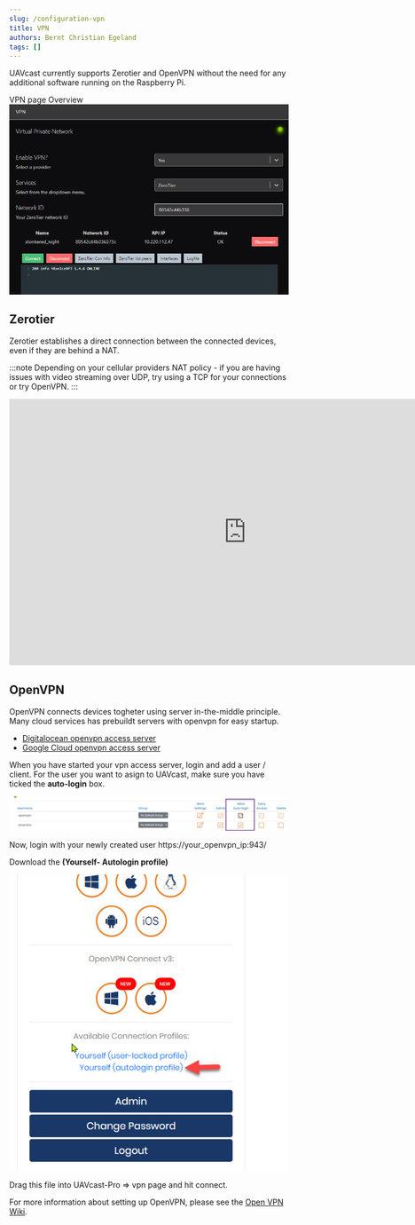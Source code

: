 ```yaml
---
slug: /configuration-vpn
title: VPN
authors: Bernt Christian Egeland
tags: []
---
```



UAVcast currently supports Zerotier and OpenVPN without the need for any additional software running on the Raspberry Pi.

VPN page Overview
!['VPN'](img/overview.jpg)

## Zerotier
Zerotier establishes a direct connection between the connected devices, even if they are behind a NAT.

:::note
Depending on your cellular providers NAT policy - if you are having issues with video streaming over UDP, try using a TCP for your connections or try OpenVPN.
:::

<iframe width="854" height="480" src="https://www.youtube.com/embed/p3DZxDkI5M0?rel=0" frameborder="0" allow="accelerometer; autoplay; encrypted-media; gyroscope; picture-in-picture" allowfullscreen></iframe>

## OpenVPN

OpenVPN connects devices togheter using server in-the-middle principle.
Many cloud services has prebuildt servers with openvpn for easy startup.

- [Digitalocean openvpn access server](https://marketplace.digitalocean.com/apps/openvpn-access-server)
- [Google Cloud openvpn access server](https://openvpn.net/google-cloud-vpn)

When you have started your vpn access server, login and add a user / client.
For the user you want to asign to UAVcast, make sure you have ticked the **auto-login** box.

!['Autologin'](img/auto-login-openvpn.jpg)

Now, login with your newly created user https://your_openvpn_ip:943/

Download the **(Yourself- Autologin profile)**

!['Autologin'](img/download-openvpn.jpg)

Drag this file into UAVcast-Pro => vpn page and hit connect.

For more information about setting up OpenVPN, please see the [Open VPN Wiki](https://community.openvpn.net/openvpn/wiki).
